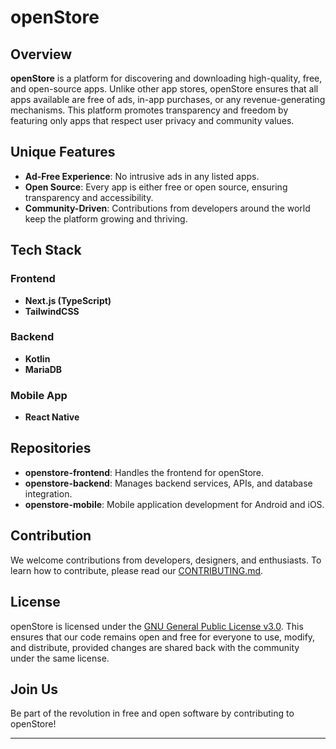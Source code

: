 # openStore  

## Overview  
**openStore** is a platform for discovering and downloading high-quality, free, and open-source apps. Unlike other app stores, openStore ensures that all apps available are free of ads, in-app purchases, or any revenue-generating mechanisms. This platform promotes transparency and freedom by featuring only apps that respect user privacy and community values.  

## Unique Features  
- **Ad-Free Experience**: No intrusive ads in any listed apps.  
- **Open Source**: Every app is either free or open source, ensuring transparency and accessibility.  
- **Community-Driven**: Contributions from developers around the world keep the platform growing and thriving.  

## Tech Stack  
### Frontend  
- **Next.js (TypeScript)**  
- **TailwindCSS**  

### Backend  
- **Kotlin**  
- **MariaDB**  

### Mobile App  
- **React Native**  

## Repositories  
- **openstore-frontend**: Handles the frontend for openStore.  
- **openstore-backend**: Manages backend services, APIs, and database integration.  
- **openstore-mobile**: Mobile application development for Android and iOS.  

## Contribution  
We welcome contributions from developers, designers, and enthusiasts. To learn how to contribute, please read our [CONTRIBUTING.md](CONTRIBUTING.md).  

## License  
openStore is licensed under the [GNU General Public License v3.0](LICENSE.md). This ensures that our code remains open and free for everyone to use, modify, and distribute, provided changes are shared back with the community under the same license.  

## Join Us  
Be part of the revolution in free and open software by contributing to openStore!  

---
